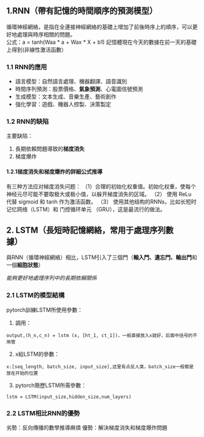 ## 1.RNN（帶有記憶的時間順序的預測模型）     
循環神經網絡，是指在全連接神經網絡的基礎上增加了前後時序上的順序，可以更好地處理與時序相關的問題。  
公式：a<t> = tanh(Waa * a<t-1> + Wax * X<t> + b1) 記憶體現在今天的數據在前一天的基礎上得到(非線性激活函數）  
### 1.1 RNN的應用      
+ 語言模型：自然語言處理、機器翻譯、語音識別                       
+ 時間序列預測：股票價格、**氣象預測**、心電圖信號預測      
+ 生成模型：文本生成、音樂生產、藝術創作      
+ 強化學習：遊戲、機器人控製、決策製定      
### 1.2 RNN的缺陷      
主要缺陷：              
1. 長期依賴問題導致的**梯度消失**      
2. 梯度爆炸      
#### 1.2.1梯度消失和梯度爆炸的詳細公式推導   
有三种方法应对梯度消失问题：
        （1）合理的初始化权重值。初始化权重，使每个神经元尽可能不要取极大或极小值，以躲开梯度消失的区域。
        （2） 使用 ReLu 代替 sigmoid 和 tanh 作为激活函数。
        （3） 使用其他结构的RNNs，比如长短时记忆网络（LSTM）和 门控循环单元 （GRU），这是最流行的做法。
## 2. LSTM（長短時記憶網絡，常用于處理序列數據）        
與RNN（循環神經網絡）相比，LSTM引入了三個門（**輸入門、遺忘門、輸出門**和一個**細胞狀態**）  

*能夠更好地處理序列中的長期依賴關係* 
### 2.1 LSTM的模型結構 
pytorch訓練LSTM所使用參數：   
1. 調用：     
```
output,(h_n,c_n) = lstm (x, [ht_1, ct_1])，一般直接放入x就好，后面中括号的不用管
```
2. x給LSTM的參數：
```
x:[seq_length, batch_size, input_size],这里有点反人类，batch_size一般都是放在开始的位置

```
3. pytorch簡歷LSTM所需參數：
```
lstm = LSTM(input_size,hidden_size,num_layers)
```
### 2.2 LSTM相比RNN的優勢
劣勢：反向傳播的數學推導麻煩
優勢：解決梯度消失和梯度爆炸問題
